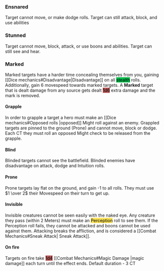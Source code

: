 ### Ensnared
Target cannot move, or make dodge rolls.
Target can still attack, block, and use abilities
### Stunned
Target cannot move, block, attack, or use boons and abilities.
Target can still see and hear. 
### Marked
Marked targets have a harder time concealing themselves from you, gaining [[Dice mechanics#Disadvantage|Disadvantage]] on all <mark style="background: #00BB4D;">stealth</mark> rolls. 
Additionally, gain 6 movespeed towards marked targets. 
A **Marked** target that is dealt damage from any source gets dealt <mark style="background: #930000A6;">1d6</mark> extra damage and the mark is removed.

#### Grapple
In order to grapple a target a hero must make an [[Dice mechanics#Opposed rolls |opposed]] Might roll against an enemy.
Grappled targets are pinned to the ground (Prone) and cannot move, block or dodge.
Each CT they must roll an opposed Might check to be released from the grapple.
#### Blind
Blinded targets cannot see the battlefield.
Blinded enemies have disadvantage on attack, dodge and Intuition rolls.
#### Prone
Prone targets lay flat on the ground, and gain -1 to all rolls.
They must use $1 \over 2$ their Movespeed on their turn to get up.
#### Invisible
Invisible creatures cannot be seen easily with the naked eye.
Any creature they pass (within 2 Meters) must make an <mark style="background: #FFE258;">Perception</mark> roll to see them.
If the Perception roll fails, they cannot be attacked and boons cannot be used against them.
Attacking breaks the affliction, and is considered a [[Combat Mechanics#Sneak Attack| Sneak Attack]].
#### On fire
Targets on fire take <mark style="background: #930000A6;">1d4</mark> [[Combat Mechanics#Magic Damage |magic damage]] each turn until the effect ends.
Default duration - 3 CT